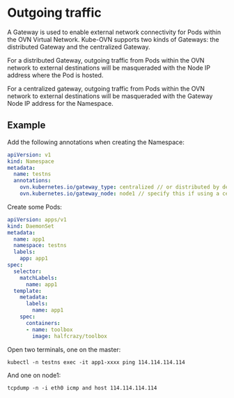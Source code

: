 # Outgoing traffic

A Gateway is used to enable external network connectivity for Pods within the OVN Virtual Network. Kube-OVN supports two kinds of Gateways: the distributed Gateway and the centralized Gateway.

For a distributed Gateway, outgoing traffic from Pods within the OVN network to external destinations will be masqueraded with the Node IP address where the Pod is hosted.

For a centralized gateway, outgoing traffic from Pods within the OVN network to external destinations will be masqueraded with the Gateway Node IP address for the Namespace.

## Example

Add the following annotations when creating the Namespace:

```yaml
apiVersion: v1
kind: Namespace
metadata:
  name: testns
  annotations:
    ovn.kubernetes.io/gateway_type: centralized // or distributed by default
    ovn.kubernetes.io/gateway_node: node1 // specify this if using a centralized Gateway
```

Create some Pods:

```yaml
apiVersion: apps/v1
kind: DaemonSet
metadata:
  name: app1
  namespace: testns
  labels:
    app: app1
spec:
  selector:
    matchLabels:
      name: app1
  template:
    metadata:
      labels:
        name: app1
    spec:
      containers:
      - name: toolbox
        image: halfcrazy/toolbox
```

Open two terminals, one on the master:

`kubectl -n testns exec -it app1-xxxx ping 114.114.114.114`

And one on node1:

`tcpdump -n -i eth0 icmp and host 114.114.114.114`